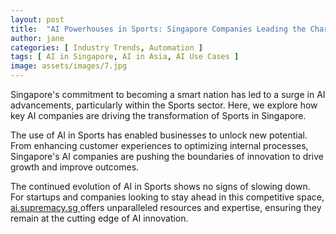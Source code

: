 ```yaml
---
layout: post
title:  "AI Powerhouses in Sports: Singapore Companies Leading the Charge"
author: jane
categories: [ Industry Trends, Automation ]
tags: [ AI in Singapore, AI in Asia, AI Use Cases ]
image: assets/images/7.jpg
---
```


Singapore's commitment to becoming a smart nation has led to a surge in AI advancements, particularly within the Sports sector. Here, we explore how key AI companies are driving the transformation of Sports in Singapore.

The use of AI in Sports has enabled businesses to unlock new potential. From enhancing customer experiences to optimizing internal processes, Singapore's AI companies are pushing the boundaries of innovation to drive growth and improve outcomes.

The continued evolution of AI in Sports shows no signs of slowing down. For startups and companies looking to stay ahead in this competitive space, <a href="https://ai.supremacy.sg" target="_blank"> ai.supremacy.sg </a> offers unparalleled resources and expertise, ensuring they remain at the cutting edge of AI innovation.
